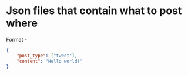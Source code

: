 # Json files that contain what to post where

Format -

```json
{
    "post_type": ["tweet"],
    "content": "Hello world!"
}
```
